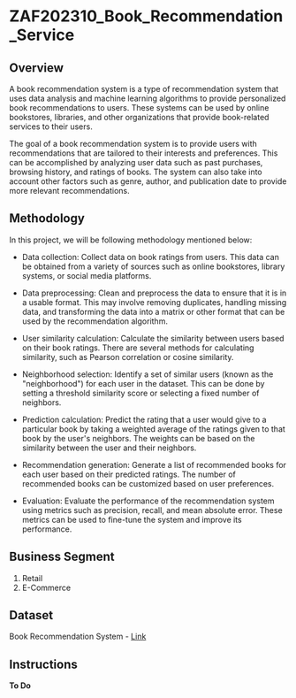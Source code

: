 # ZAF202310_Book_Recommendation_Service

## Overview
A book recommendation system is a type of recommendation system that uses data analysis and machine learning algorithms to provide personalized book recommendations to users. These systems can be used by online bookstores, libraries, and other organizations that provide book-related services to their users.

The goal of a book recommendation system is to provide users with recommendations that are tailored to their interests and preferences. This can be accomplished by analyzing user data such as past purchases, browsing history, and ratings of books. The system can also take into account other factors such as genre, author, and publication date to provide more relevant recommendations.

## Methodology
In this project, we will be following methodology mentioned below:

- Data collection: Collect data on book ratings from users. This data can be obtained from a variety of sources such as online bookstores, library systems, or social media platforms.

- Data preprocessing: Clean and preprocess the data to ensure that it is in a usable format. This may involve removing duplicates, handling missing data, and transforming the data into a matrix or other format that can be used by the recommendation algorithm.

- User similarity calculation: Calculate the similarity between users based on their book ratings. There are several methods for calculating similarity, such as Pearson correlation or cosine similarity.

- Neighborhood selection: Identify a set of similar users (known as the "neighborhood") for each user in the dataset. This can be done by setting a threshold similarity score or selecting a fixed number of neighbors.

- Prediction calculation: Predict the rating that a user would give to a particular book by taking a weighted average of the ratings given to that book by the user's neighbors. The weights can be based on the similarity between the user and their neighbors.

- Recommendation generation: Generate a list of recommended books for each user based on their predicted ratings. The number of recommended books can be customized based on user preferences.

- Evaluation: Evaluate the performance of the recommendation system using metrics such as precision, recall, and mean absolute error. These metrics can be used to fine-tune the system and improve its performance.

## Business Segment
1. Retail
2. E-Commerce

## Dataset
Book Recommendation System - [Link](https://www.kaggle.com/datasets/arashnic/book-recommendation-dataset)

## Instructions
**To Do**
